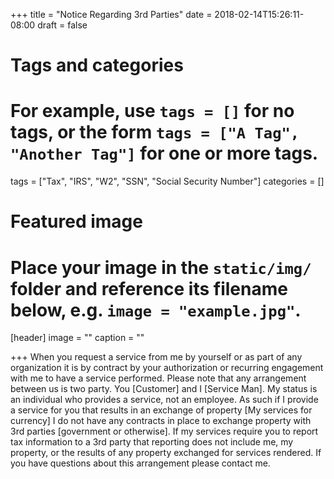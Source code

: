 +++
title = "Notice Regarding 3rd Parties"
date = 2018-02-14T15:26:11-08:00
draft = false

# Tags and categories
# For example, use `tags = []` for no tags, or the form `tags = ["A Tag", "Another Tag"]` for one or more tags.
tags = ["Tax", "IRS", "W2", "SSN", "Social Security Number"]
categories = []

# Featured image
# Place your image in the `static/img/` folder and reference its filename below, e.g. `image = "example.jpg"`.
[header]
image = ""
caption = ""

+++
When you request a service from me by yourself or as part of any organization it is by contract by your authorization or recurring engagement with me to have a service performed. Please note that any arrangement between us is two party. You [Customer] and I [Service Man]. My status is an individual who provides a service, not an employee. As such if I provide a service for you that results in an exchange of property [My services for currency] I do not have any contracts in place to exchange property with 3rd parties [government or otherwise]. If my services require you to report tax information to a 3rd party that reporting does not include me, my property, or the results of any property exchanged for services rendered. If you have questions about this arrangement please contact me.
